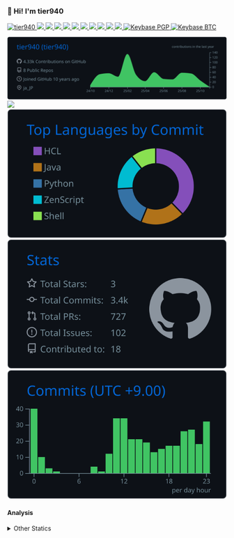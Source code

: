 ### 👋 Hi! I'm tier940

<p align="left"> 
  <a href="https://github.com/tier940/tier940/">
    <img src="https://komarev.com/ghpvc/?username=tier940" alt="tier940" />
  </a>
  <a href="http://twitter.com/tier940">
    <img height="20" src="https://img.shields.io/twitter/follow/tier940?label=Twitter&logo=twitter&style=flat" />
  </a>
  <a href="https://github.com/tier940">
    <img height="20" src="https://img.shields.io/github/followers/tier940?label=follow&logo=github&style=flat" />
  </a>
  <a href="https://www.reddit.com/user/tier940">
    <img height="20" src="https://img.shields.io/reddit/user-karma/combined/tier940?label=Reddit&logo=reddit&style=flat" />
  </a>
  <a href="https://stackoverflow.com/users/17317833/tier940">
    <img height="20" src="https://img.shields.io/stackexchange/stackoverflow/r/17317833?label=StackOverflow&logo=stack-overflow&style=flat" />
  </a>
  <a href="https://zenn.dev/tier940">
    <img height="20" src="https://zenn.badge.nikaera.com/s/tier940/likes" />
  </a>
  <a href="https://zenn.dev/tier940">
    <img height="20" src="https://zenn.badge.nikaera.com/s/tier940/followers" />
  </a>
  <a href="https://zenn.dev/tier940">
    <img height="20" src="https://zenn.badge.nikaera.com/s/tier940/articles" />
  </a>
  <a href="http://qiita.com/tier940">
    <img height="20" src="https://qiita-badge.apiapi.app/s/tier940/posts.svg" />
  </a>
  <a href="http://qiita.com/tier940">
    <img height="20" src="https://qiita-badge.apiapi.app/s/tier940/contributions.svg" />
  </a>
  <a href="https://github.com/tier940/tier940/">
    <img height="20" src="https://github.com/tier940/tier940/actions/workflows/main.yml/badge.svg" />
  </a>
  <a href="https://keybase.io/tier940">
    <img alt="Keybase PGP" src="https://img.shields.io/keybase/pgp/tier940">
  </a>
  <a href="https://keybase.io/tier940">
    <img alt="Keybase BTC" src="https://img.shields.io/keybase/btc/tier940">
  </a>
</p>

[![](https://raw.githubusercontent.com/tier940/tier940/main/profile-summary-card-output/github_dark/0-profile-details.svg)](https://github.com/vn7n24fzkq/github-profile-summary-cards)
[![](https://raw.githubusercontent.com/tier940/tier940/main/profile-summary-card-output/github_dark/1-repos-per-language.svg)](https://github.com/vn7n24fzkq/github-profile-summary-cards) [![](https://raw.githubusercontent.com/tier940/tier940/main/profile-summary-card-output/github_dark/2-most-commit-language.svg)](https://github.com/vn7n24fzkq/github-profile-summary-cards)
[![](https://raw.githubusercontent.com/tier940/tier940/main/profile-summary-card-output/github_dark/3-stats.svg)](https://github.com/vn7n24fzkq/github-profile-summary-cards) [![](https://raw.githubusercontent.com/tier940/tier940/main/profile-summary-card-output/github_dark/4-productive-time.svg)](https://github.com/vn7n24fzkq/github-profile-summary-cards)


#### Analysis
<!-- <img height="150" src="https://github.com/tier940/tier940/blob/master/images/stat.svg" alt="Alternative Text"/> -->

<details>
  <summary>Other Statics</summary>
  <!--START_SECTION:waka-->
![Code Time](http://img.shields.io/badge/Code%20Time-5%2C207%20hrs%209%20mins-blue)

**🐱 My GitHub Data** 

> 📦 45.7 kB Used in GitHub's Storage 
 > 
> 💼 Opted to Hire
 > 
> 📜 12 Public Repositories 
 > 
> 🔑 6 Private Repositories 
 > 
**I'm an Early 🐤** 

```text
🌞 Morning                2421 commits        ████░░░░░░░░░░░░░░░░░░░░░   16.42 % 
🌆 Daytime                5438 commits        █████████░░░░░░░░░░░░░░░░   36.89 % 
🌃 Evening                5381 commits        █████████░░░░░░░░░░░░░░░░   36.50 % 
🌙 Night                  1501 commits        ███░░░░░░░░░░░░░░░░░░░░░░   10.18 % 
```
📅 **I'm Most Productive on Saturday** 

```text
Monday                   1506 commits        ███░░░░░░░░░░░░░░░░░░░░░░   10.22 % 
Tuesday                  2361 commits        ████░░░░░░░░░░░░░░░░░░░░░   16.02 % 
Wednesday                1788 commits        ███░░░░░░░░░░░░░░░░░░░░░░   12.13 % 
Thursday                 1523 commits        ███░░░░░░░░░░░░░░░░░░░░░░   10.33 % 
Friday                   2109 commits        ████░░░░░░░░░░░░░░░░░░░░░   14.31 % 
Saturday                 2797 commits        █████░░░░░░░░░░░░░░░░░░░░   18.97 % 
Sunday                   2657 commits        █████░░░░░░░░░░░░░░░░░░░░   18.02 % 
```


📊 **This Week I Spent My Time On** 

```text
🕑︎ Time Zone: Asia/Tokyo

💬 Programming Languages: 
Other                    30 hrs 47 mins      ████████████████████░░░░░   78.02 % 
Java                     4 hrs 52 mins       ███░░░░░░░░░░░░░░░░░░░░░░   12.34 % 
Markdown                 1 hr 23 mins        █░░░░░░░░░░░░░░░░░░░░░░░░   03.52 % 
INI                      24 mins             ░░░░░░░░░░░░░░░░░░░░░░░░░   01.02 % 
JSON                     22 mins             ░░░░░░░░░░░░░░░░░░░░░░░░░   00.93 % 

🔥 Editors: 
Chrome                   31 hrs 36 mins      ████████████████████░░░░░   80.10 % 
VS Code                  3 hrs 7 mins        ██░░░░░░░░░░░░░░░░░░░░░░░   07.93 % 
IntelliJ IDEA            2 hrs 55 mins       ██░░░░░░░░░░░░░░░░░░░░░░░   07.42 % 
Edge                     1 hr 47 mins        █░░░░░░░░░░░░░░░░░░░░░░░░   04.56 % 

💻 Operating System: 
Windows                  38 hrs              ████████████████████████░   96.29 % 
Mac                      1 hr 4 mins         █░░░░░░░░░░░░░░░░░░░░░░░░   02.74 % 
Linux                    23 mins             ░░░░░░░░░░░░░░░░░░░░░░░░░   00.98 % 
```

**I Mostly Code in Java** 

```text
Java                     13 repos            ████████████░░░░░░░░░░░░░   50.00 % 
ZenScript                3 repos             ███░░░░░░░░░░░░░░░░░░░░░░   11.54 % 
Shell                    2 repos             ██░░░░░░░░░░░░░░░░░░░░░░░   07.69 % 
Python                   2 repos             ██░░░░░░░░░░░░░░░░░░░░░░░   07.69 % 
HTML                     1 repo              █░░░░░░░░░░░░░░░░░░░░░░░░   03.85 % 
```



**Timeline**

![Lines of Code chart](https://raw.githubusercontent.com/tier940/tier940/main/assets/bar_graph.png)


 Last Updated on 12/02/2025 00:08:44 UTC
<!--END_SECTION:waka-->
</details>
